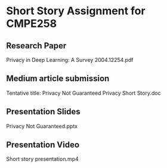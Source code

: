 # Short Story Assignment for CMPE258


## Research Paper
Privacy in Deep Learning: A Survey
2004.12254.pdf

## Medium article submission
Tentative title: Privacy Not Guaranteed
Privacy Short Story.doc

## Presentation Slides
Privacy Not Guaranteed.pptx

## Presentation Video
Short story presentation.mp4

